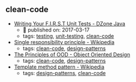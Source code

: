 clean-code 
---
* [Writing Your F.I.R.S.T Unit Tests - DZone Java](https://dzone.com/articles/writing-your-first-unit-tests)
    * :calendar: published on: 2017-03-17
    * tags: [testing](../tags/testing.md), [unit-testing](../tags/unit-testing.md), [clean-code](../tags/clean-code.md)
* [Single responsibility principle - Wikipedia](https://en.wikipedia.org/wiki/Single_responsibility_principle)
    * tags: [clean-code](../tags/clean-code.md), [design-patterns](../tags/design-patterns.md)
* [The Principles of OOD - Object Oriented Design](http://www.butunclebob.com/ArticleS.UncleBob.PrinciplesOfOod)
    * tags: [clean-code](../tags/clean-code.md), [design-patterns](../tags/design-patterns.md)
* [Template method pattern - Wikipedia](https://en.wikipedia.org/wiki/Template_method_pattern)
    * tags: [design-patterns](../tags/design-patterns.md), [clean-code](../tags/clean-code.md)
